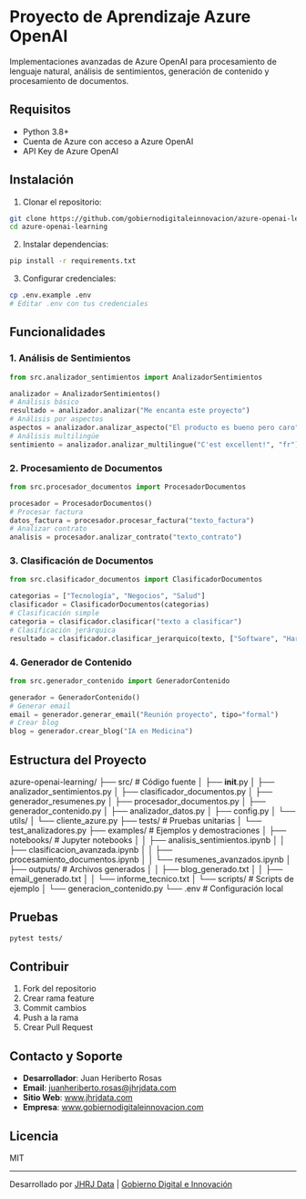 # Proyecto de Aprendizaje Azure OpenAI

Implementaciones avanzadas de Azure OpenAI para procesamiento de lenguaje natural, análisis de sentimientos, generación de contenido y procesamiento de documentos.

## Requisitos

- Python 3.8+
- Cuenta de Azure con acceso a Azure OpenAI
- API Key de Azure OpenAI

## Instalación

1. Clonar el repositorio:
```bash
git clone https://github.com/gobiernodigitaleinnovacion/azure-openai-learning.git
cd azure-openai-learning
```

2. Instalar dependencias:
```bash
pip install -r requirements.txt
```

3. Configurar credenciales:
```bash
cp .env.example .env
# Editar .env con tus credenciales
```

## Funcionalidades

### 1. Análisis de Sentimientos
```python
from src.analizador_sentimientos import AnalizadorSentimientos

analizador = AnalizadorSentimientos()
# Análisis básico
resultado = analizador.analizar("Me encanta este proyecto")
# Análisis por aspectos
aspectos = analizador.analizar_aspecto("El producto es bueno pero caro", "precio")
# Análisis multilingüe
sentimiento = analizador.analizar_multilingue("C'est excellent!", "fr")
```

### 2. Procesamiento de Documentos
```python
from src.procesador_documentos import ProcesadorDocumentos

procesador = ProcesadorDocumentos()
# Procesar factura
datos_factura = procesador.procesar_factura("texto_factura")
# Analizar contrato
analisis = procesador.analizar_contrato("texto_contrato")
```

### 3. Clasificación de Documentos
```python
from src.clasificador_documentos import ClasificadorDocumentos

categorias = ["Tecnología", "Negocios", "Salud"]
clasificador = ClasificadorDocumentos(categorias)
# Clasificación simple
categoria = clasificador.clasificar("texto a clasificar")
# Clasificación jerárquica
resultado = clasificador.clasificar_jerarquico(texto, ["Software", "Hardware"])
```

### 4. Generador de Contenido
```python
from src.generador_contenido import GeneradorContenido

generador = GeneradorContenido()
# Generar email
email = generador.generar_email("Reunión proyecto", tipo="formal")
# Crear blog
blog = generador.crear_blog("IA en Medicina")
```

## Estructura del Proyecto
azure-openai-learning/
├── src/                    # Código fuente
│   ├── __init__.py
│   ├── analizador_sentimientos.py
│   ├── clasificador_documentos.py
│   ├── generador_resumenes.py
│   ├── procesador_documentos.py
│   ├── generador_contenido.py
│   ├── analizador_datos.py
│   ├── config.py
│   └── utils/
│       └── cliente_azure.py
├── tests/                  # Pruebas unitarias
│   └── test_analizadores.py
├── examples/              # Ejemplos y demostraciones
│   ├── notebooks/        # Jupyter notebooks
│   │   ├── analisis_sentimientos.ipynb
│   │   ├── clasificacion_avanzada.ipynb
│   │   ├── procesamiento_documentos.ipynb
│   │   └── resumenes_avanzados.ipynb
│   ├── outputs/          # Archivos generados
│   │   ├── blog_generado.txt
│   │   ├── email_generado.txt
│   │   └── informe_tecnico.txt
│   └── scripts/          # Scripts de ejemplo
│       └── generacion_contenido.py
└── .env                   # Configuración local

## Pruebas
```bash
pytest tests/
```

## Contribuir

1. Fork del repositorio
2. Crear rama feature
3. Commit cambios
4. Push a la rama
5. Crear Pull Request

## Contacto y Soporte

- **Desarrollador**: Juan Heriberto Rosas
- **Email**: juanheriberto.rosas@jhrjdata.com
- **Sitio Web**: www.jhrjdata.com
- **Empresa**: www.gobiernodigitaleinnovacion.com

## Licencia

MIT

---
Desarrollado por [JHRJ Data](https://www.jhrjdata.com) | [Gobierno Digital e Innovación](https://www.gobiernodigitaleinnovacion.com)